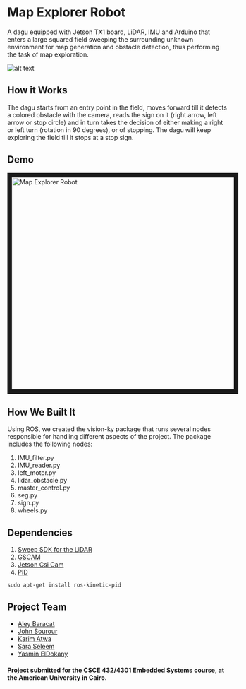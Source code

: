 # Map Explorer Robot
A dagu equipped with Jetson TX1 board, LiDAR, IMU and Arduino that enters a large squared field sweeping the surrounding unknown environment for map generation and obstacle detection, thus performing the task of map exploration.

![alt text](https://lh3.googleusercontent.com/K4NFOGF_W8HdMejaXT-gIYBQM-Kk-eDXzCM9H4pH9UoosNK3w8Y5WZ-3_VJuq5fpbr46SiO_xEWw6a2It50WjPc5wJKY8UJgAEBITblfb7w8dnRhapsGBqrrERdTihg64ELRzHw_-JnWdk_pHSmY8KLQK4FIzgNX5p9VyS2lv3m1bQY9OO67Gh_2GahwfFVbJ2XtnnXGZWwd2aSOrT9fl93r3eJtSrjlRuE6o84hu93WPEgwOpqCsILf3pmSGnxePKc_TyJQyclSCS1CgY3gIuoqwB1iQrU21y6eQTC9vFtlmj6CgKZnXdiRDnX6tP-GfGyQSjy-XiVaX6zS2fTFwCoHO_flxERODufagusjH1fxQityjb5r-peLDHj17yqur2tf2pHWSKV1o3lmcqiiz7febHJO1C4hJ7eZpvJOnA3r5gzoCWSsS8zkD9yJq_BOXjTeCL5ZLDP0ODR-LFm4xza7pwdarBlJoqfssr784xhY4yKZ_Fq2yvy0IsKrVs8in0dTohNZ0hClOhecDgNub1fQbJOM_CLgvHb8cpyVc4frctDcxSDZa1NQaaPK-D0K_iYDg0ak1dK6UshFRhZySrqy8riuxi3OD_PrcXZVmNu3lasKGSpHCprXhWB3A0OLeXeFa6MAHRkjv0JsTZW4dRZB_ZNissrG=w1024-h768-no "Blue")

## How it Works
The dagu starts from an entry point in the field, moves forward till it detects a colored obstacle with the camera, reads the sign on it (right arrow, left arrow or stop circle) and in turn takes the decision of either making a right or left turn (rotation in 90 degrees), or of stopping. The dagu will keep exploring the field till it stops at a stop sign.

## Demo
<a href="http://www.youtube.com/watch?feature=player_embedded&v=uneVWtG7slM
" target="_blank"><img src="http://img.youtube.com/vi/uneVWtG7slM/0.jpg" 
alt="Map Explorer Robot" width="720" height="480" border="10" /></a>

## How We Built It
Using ROS, we created the vision-ky package that runs several nodes responsible for handling different aspects of the project. The package includes the following nodes:
1. IMU_filter.py
2. IMU_reader.py
3. left_motor.py
4. lidar_obstacle.py
5. master_control.py
6. seg.py
7. sign.py
9. wheels.py

## Dependencies
1. [Sweep SDK for the LiDAR](https://github.com/scanse/sweep-ros)
2. [GSCAM](http://wiki.ros.org/gscam)
3. [Jetson Csi Cam](https://github.com/peter-moran/jetson_csi_cam)
4. [PID](http://wiki.ros.org/pid)
```
sudo apt-get install ros-kinetic-pid
```
## Project Team
- [Aley Baracat](https://github.com/alybaracat)
- [John Sourour](https://github.com/johnsourour)
- [Karim Atwa](https://github.com/karimatwa)
- [Sara Seleem](https://github.com/saraseleem)
- [Yasmin ElDokany](https://github.com/Dokany)

#### Project submitted for the CSCE 432/4301 Embedded Systems course, at the American University in Cairo.
